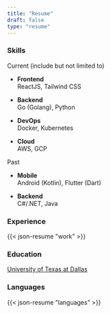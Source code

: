 ```yaml
---
title: "Resume"
draft: false
type: "resume"
---
```


### Skills

Current (include but not limited to)
* **Frontend**  
ReactJS, Tailwind CSS

* **Backend**  
Go (Golang), Python

* **DevOps**  
Docker, Kubernetes

* **Cloud**  
AWS, GCP

Past
* **Mobile**  
Android (Kotlin), Flutter (Dart)

* **Backend**  
C#/.NET, Java

### Experience

{{< json-resume "work" >}}

### Education  

[University of Texas at Dallas](https://www.utdallas.edu)

### Languages

{{< json-resume "languages" >}}
